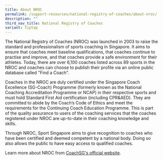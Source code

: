 ```yaml
---
title: About NROC
permalink: /support-resources/national-registry-of-coaches/about-nroc/
description: ""
third_nav_title: National Registry of Coaches
variant: tiptap
---
```

<p></p>
<p>The National Registry of Coaches (NROC) was launched in 2003 to raise
the standard and professionalism of sports coaching in Singapore. It aims
to ensure that coaches meet baseline qualifications, that coaches continue
to practise and improve, and that coaches provide a safe environment for
their athletes. Today, there are over 6,100 coaches listed across 89 sports
in the NROC and coaches can choose to publish their profile via an online
public database called "Find a Coach".</p>
<p>Coaches in the NROC are duly certified under the Singapore Coach Excellence
(SG-Coach) Programme (formerly known as the National Coaching Accreditation
Programme or NCAP) in their respective sports and must hold Standard First
Aid certification (including CPR&amp;AED). They are committed to abide
by the Coach’s Code of Ethics and meet the requirements for the Continuing
Coach Education Programme. This is part of the quality assurance to users
of the coaching services that the coaches registered under NROC are up-to-date
in their coaching knowledge and skills.</p>
<p>Through NROC, Sport Singapore aims to give recognition to coaches who
have been certified and deemed competent by a national body. Doing so also
allows the public to have easy access to qualified coaches.</p>
<p>Learn more about NROC from <a href="https://coachsg.sportsingapore.gov.sg/nroc" rel="noopener nofollow" target="_blank">CoachSG's official website</a>.</p>